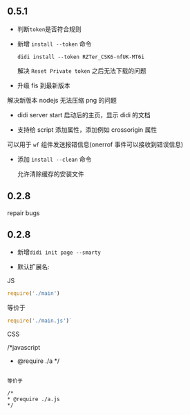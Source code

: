 ## 0.5.1

- 判断`token`是否符合规则

- 新增 `install --token` 命令

	```
	didi install --token RZTer_CSK6-nfUK-MT6i
	```
	
	解决 `Reset Private token` 之后无法下载的问题

- 升级 fis 到最新版本

 解决新版本 nodejs 无法压缩 png 的问题

- didi server start 启动后的主页，显示 didi 的文档

- 支持给 script 添加属性，添加例如 crossorigin 属性

 可以用于 `wf` 组件发送报错信息(onerrof 事件可以接收到错误信息)

- 添加 `install --clean` 命令

	允许清除缓存的安装文件

## 0.2.8 

repair bugs

## 0.2.8 

- 新增`didi init page --smarty`

- 默认扩展名:

JS

```javascript
require('./main')
```

等价于

```javascript
require('./main.js')`
```

CSS

/*javascript
* @require ./a
*/
```

等价于

/*
* @require ./a.js
*/

